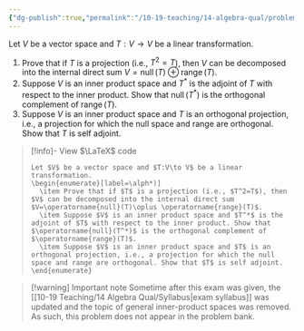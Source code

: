 ```yaml
---
{"dg-publish":true,"permalink":"/10-19-teaching/14-algebra-qual/problem-bank/pool-problems/linear-algebra/projections-and-adjoints/","tags":["linear_algebra"],"updated":"2025-04-04T15:13:44-07:00"}
---
```


Let $V$ be a vector space and $T:V\to V$ be a linear transformation.

1. Prove that if $T$ is a projection (i.e., $T^2=T$), then $V$ can be decomposed into the internal direct sum $V=\operatorname{null}(T)\oplus \operatorname{range}(T)$.
2. Suppose $V$ is an inner product space and $T^*$ is the adjoint of $T$ with respect to the inner product. Show that $\operatorname{null}(T^*)$ is the orthogonal complement of $\operatorname{range}(T)$.
3. Suppose $V$ is an inner product space and $T$ is an orthogonal projection, i.e., a projection for which the null space and range are orthogonal. Show that $T$ is self adjoint.

> [!info]- View $\LaTeX$ code
> ```
> Let $V$ be a vector space and $T:V\to V$ be a linear transformation.
> \begin{enumerate}[label=\alph*)]
> 	\item Prove that if $T$ is a projection (i.e., $T^2=T$), then $V$ can be decomposed into the internal direct sum $V=\operatorname{null}(T)\oplus \operatorname{range}(T)$.
> 	\item Suppose $V$ is an inner product space and $T^*$ is the adjoint of $T$ with respect to the inner product. Show that $\operatorname{null}(T^*)$ is the orthogonal complement of $\operatorname{range}(T)$.
> 	\item Suppose $V$ is an inner product space and $T$ is an orthogonal projection, i.e., a projection for which the null space and range are orthogonal. Show that $T$ is self adjoint.
> \end{enumerate}
> ```

> [!warning] Important note
> Sometime after this exam was given, the [[10-19 Teaching/14 Algebra Qual/Syllabus\|exam syllabus]] was updated and the topic of general inner-product spaces was removed. As such, this problem does not appear in the problem bank.

